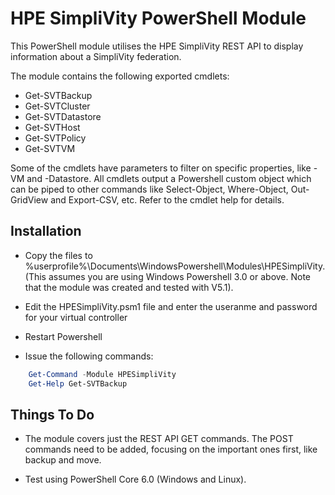  # HPE SimpliVity PowerShell Module

This PowerShell module utilises the HPE SimpliVity REST API to display information about a SimpliVity federation. 

The module contains the following exported cmdlets:

* Get-SVTBackup
* Get-SVTCluster
* Get-SVTDatastore
* Get-SVTHost
* Get-SVTPolicy
* Get-SVTVM

Some of the cmdlets have parameters to filter on specific properties, like -VM and -Datastore. All cmdlets output a Powershell custom object which can be piped to other commands like Select-Object, Where-Object, Out-GridView and Export-CSV, etc. Refer to the cmdlet help for details.

## Installation

* Copy the files to %userprofile%\Documents\WindowsPowershell\Modules\HPESimpliVity. (This assumes you are using Windows Powershell 3.0 or above. Note that the module was created and tested with V5.1).

* Edit the HPESimpliVity.psm1 file and enter the useranme and password for your virtual controller

* Restart Powershell

* Issue the following commands:
```powershell
    Get-Command -Module HPESimpliVity
    Get-Help Get-SVTBackup
```

## Things To Do

* The module covers just the REST API GET commands. The POST commands need to be added, focusing on the important ones first, like backup and move.

* Test using PowerShell Core 6.0 (Windows and Linux).
